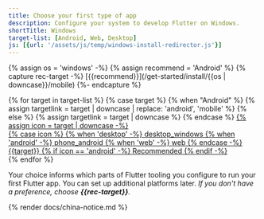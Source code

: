 ```yaml
---
title: Choose your first type of app
description: Configure your system to develop Flutter on Windows.
shortTitle: Windows
target-list: [Android, Web, Desktop]
js: [{url: '/assets/js/temp/windows-install-redirector.js'}]
---
```


{% assign os = 'windows' -%}
{% assign recommend = 'Android' %}
{% capture rec-target -%}
[{{recommend}}](/get-started/install/{{os | downcase}}/mobile)
{%- endcapture %}

<div class="card-grid narrow">
{% for target in target-list %}
  {% case target %}
  {% when "Android" %}
  {% assign targetlink = target | downcase | replace: 'android', 'mobile' %}
  {% else %}
  {% assign targetlink = target | downcase %}
  {% endcase %}
  <a class="card outlined-card install-card card-windows" id="install-{{os | downcase}}" href="/get-started/install/{{os | downcase}}/{{targetlink}}" aria-label="Windows setup instructions for first deploying to {{target}}">
    {% assign icon = target | downcase -%}
    <div class="card-leading">
      {% case icon %}
      {% when 'desktop' -%}
        <span class="material-symbols" aria-hidden="true" translate="no">desktop_windows</span>
      {% when 'android' -%}
        <span class="material-symbols" aria-hidden="true" translate="no">phone_android</span>
      {% when 'web' -%}
        <span class="material-symbols" aria-hidden="true" translate="no">web</span>
      {% endcase -%}
    </div>
    <div class="card-header text-center">
      <span class="card-title">{{target}}</span>
      {% if icon == 'android' -%}
        <span class="card-subtitle">Recommended</span>
      {% endif -%}
    </div>
  </a>
{% endfor %}
</div>

Your choice informs which parts of Flutter tooling you configure
to run your first Flutter app.
You can set up additional platforms later.
_If you don't have a preference, choose **{{rec-target}}**._

{% render docs/china-notice.md %}
